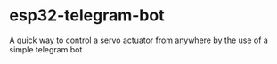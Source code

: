 # esp32-telegram-bot
A quick way to control a servo actuator from anywhere by the use of a simple telegram bot
